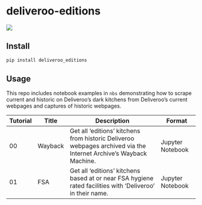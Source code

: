 # deliveroo-editions

<!-- WARNING: THIS FILE WAS AUTOGENERATED! DO NOT EDIT! -->

![](assets/blackwall.png)

## Install

``` sh
pip install deliveroo_editions
```

## Usage

This repo includes notebook examples in `nbs` demonstrating how to
scrape current and historic on Deliveroo’s dark kitchens from
Deliveroo’s current webpages and captures of historic webpages.

| Tutorial | Title   | Description                                                                                                       | Format           |
|----------|---------|-------------------------------------------------------------------------------------------------------------------|------------------|
| 00       | Wayback | Get all ‘editions’ kitchens from historic Deliveroo webpages archived via the Internet Archive’s Wayback Machine. | Jupyter Notebook |
| 01       | FSA     | Get all ‘editions’ kitchens based at or near FSA hygiene rated facilities with ‘Deliveroo’ in their name.         | Jupyter Notebook |
